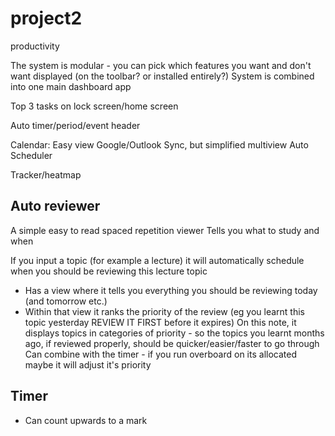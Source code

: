 # project2
productivity


The system is modular - you can pick which features you want and don't want displayed (on the toolbar? or installed entirely?)
System is combined into one main dashboard app

Top 3 tasks on lock screen/home screen

Auto timer/period/event header

Calendar:
Easy view
Google/Outlook Sync, but simplified multiview
Auto Scheduler

Tracker/heatmap

## Auto reviewer
A simple easy to read spaced repetition viewer
Tells you what to study and when

If you input a topic (for example a lecture)
it will automatically schedule when you should be reviewing this lecture topic

- Has a view where it tells you everything you should be reviewing today (and tomorrow etc.)
- Within that view it ranks the priority of the review (eg you learnt this topic yesterday REVIEW IT FIRST before it expires)
  On this note, it displays topics in categories of priority - so the topics you learnt months ago, if reviewed properly, should be quicker/easier/faster to go through
  Can combine with the timer - if you run overboard on its allocated maybe it will adjust it's priority

## Timer
- Can count upwards to a mark
